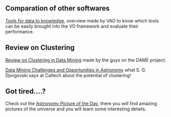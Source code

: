 Comparation of other softwares
------------------------------
[Tools for data to knowledge](http://www.usvao.org/documents/ProjectPlans/ToolsforDatatoKnowledge/Tools%20for%20Data%20to%20Knowledge.pdf), overview made by VAO to know which tools can be easily brought into the VO framework and evaluate their performance. 

Review on Clustering 
------------------------------
[Review on Clustering in Data Mining](http://dame.dsf.unina.it/documents/brescia_clusteringSurvey_DAME-NA-PRE-0031.pdf) made by the guys on the DAME project.

[Data Mining Challenges and Opportunities in Astronomy](http://www.astro.caltech.edu/~george/vo/dmastro.pdf) what S. G. Djorgovski says at Caltech about the potential of clustering!



Got tired....?
------------------------------
Check out the [Astronomy Picture of the Day](http://apod.nasa.gov/apod/astropix.html), there you will find amazing pictures of the universe and you will learn some interesting details.
